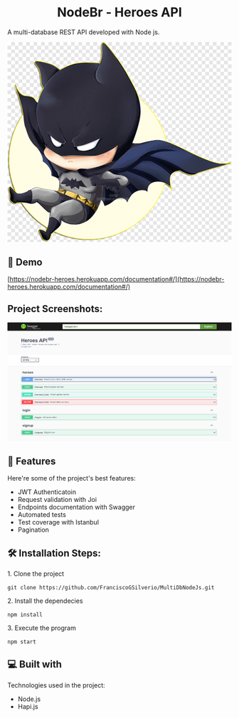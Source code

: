 <h1 align="center" id="title">NodeBr - Heroes API</h1>

<p id="description">A multi-database REST API developed with Node js.</p>

<img src="./Assets/heroImg.png" alt="project-screenshot">

<h2>🚀 Demo</h2>

[https://nodebr-heroes.herokuapp.com/documentation#/](https://nodebr-heroes.herokuapp.com/documentation#/)

<h2>Project Screenshots:</h2>

<img src="./Assets/apiDocumentation.png" alt="project-screenshot">

<h2>🧐 Features</h2>

Here're some of the project's best features:

- JWT Authenticatoin
- Request validation with Joi
- Endpoints documentation with Swagger
- Automated tests
- Test coverage with Istanbul
- Pagination

<h2>🛠️ Installation Steps:</h2>

<p>1. Clone the project</p>

```
git clone https://github.com/FranciscoGSilverio/MultiDbNodeJs.git
```

<p>2. Install the dependecies</p>

```
npm install
```

<p>3. Execute the program</p>

```
npm start
```

<h2>💻 Built with</h2>

Technologies used in the project:

- Node.js
- Hapi.js
